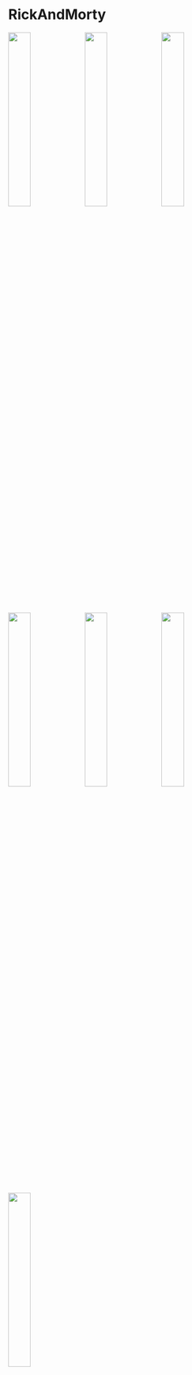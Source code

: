 # RickAndMorty


<img src=https://github.com/user-attachments/assets/0d44dc17-0296-434c-a8c3-7439a9be56a6 width=30% height=30%> 
<img src=https://github.com/user-attachments/assets/4a03bf18-c9af-45d2-874d-a3f9e802c5f8 width=30% height=30%> 
<img src=https://github.com/user-attachments/assets/1fc32e21-96ef-4232-ba42-d8e259598305 width=30% height=30%> 
<img src=https://github.com/user-attachments/assets/d1eb60be-2a68-44e3-9b47-f080503dbf11 width=30% height=30%> 
<img src=https://github.com/user-attachments/assets/4889927b-2253-4048-bae7-89302b8fe98b width=30% height=30%> 
<img src=https://github.com/user-attachments/assets/cd9b60f6-a1e0-45b7-9f63-a9311f86f58d width=30% height=30%> 
<img src=https://github.com/user-attachments/assets/103b1e8a-4fc2-4f1f-acdf-32326fbf4e79 width=30% height=30%> 
